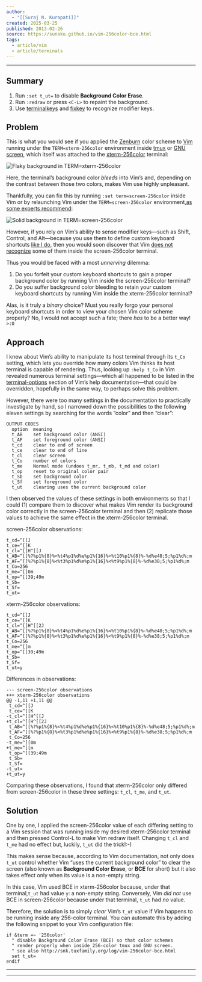 ```yaml
---
author:
  - "[[Suraj N. Kurapati]]"
created: 2025-03-25
published: 2013-02-26
source: https://sunaku.github.io/vim-256color-bce.html
tags:
  - article/vim
  - article/terminals
---
```

---

## Summary

1. Run `:set t_ut=` to disable **Background Color Erase**.
2. Run `:redraw` or press `<C-L>` to repaint the background.
3. Use [terminalkeys](https://github.com/nacitar/terminalkeys.vim) and [fixkey](https://github.com/drmikehenry/vim-fixkey) to recognize modifier keys.

## Problem

This is what you would see if you applied the [Zenburn](http://slinky.imukuppi.org/zenburn/) color scheme to [Vim](http://www.vim.org/about.php) running under the `TERM=xterm-256color` environment inside [tmux](https://tmux.github.io/) or [GNU screen](https://www.gnu.org/software/screen/), which itself was attached to the [xterm-256color](http://www.frexx.de/xterm-256-notes/) terminal:

 ![Flaky background in TERM=xterm-256color](https://sunaku.github.io/vim-256color-bce-xterm.png "Flaky background in TERM=xterm-256color")

Here, the terminal’s background color *bleeds* into Vim’s and, depending on the contrast between those two colors, makes Vim use highly unpleasant.

Thankfully, you can fix this by running `:set term=screen-256color` inside Vim or by relaunching Vim under the `TERM=screen-256color` environment,[as some experts recommend](http://blog.sanctum.geek.nz/term-strings/):

 ![Solid background in TERM=screen-256color](https://sunaku.github.io/vim-256color-bce-screen.png "Solid background in TERM=screen-256color")

However, if you rely on Vim’s ability to sense modifier keys—such as Shift, Control, and Alt—because you use them to define custom keyboard shortcuts [like I do](https://github.com/sunaku/.vim), then you would soon discover that Vim [does not recognize](http://unix.stackexchange.com/q/29907) some of them inside the screen-256color terminal.

Thus you would be faced with a most *unnerving* dilemma:

1. Do you forfeit your custom keyboard shortcuts to gain a proper background color by running Vim inside the screen-256color terminal?
2. Do you suffer background color bleeding to retain your custom keyboard shortcuts by running Vim inside the xterm-256color terminal?

Alas, is it truly a *binary* choice? Must you really forgo your personal keyboard shortcuts in order to view your chosen Vim color scheme properly? No, I would not accept such a fate; there *has* to be a better way! `>:O`

## Approach

I knew about Vim’s ability to manipulate its host terminal through its `t_Co` setting, which lets you override how many colors Vim thinks its host terminal is capable of rendering. Thus, looking up `:help t_Co` in Vim revealed numerous terminal settings—which all happened to be listed in the [terminal-options](http://vimdoc.sourceforge.net/htmldoc/term.html#terminal-options) section of Vim’s help documentation—that could be overridden, hopefully in the same way, to perhaps solve this problem.

However, there were too many settings in the documentation to practically investigate by hand, so I narrowed down the possibilities to the following eleven settings by searching for the words “color” and then “clear”:

```
OUTPUT CODES
  option  meaning
  t_AB    set background color (ANSI)
  t_AF    set foreground color (ANSI)
  t_cd    clear to end of screen
  t_ce    clear to end of line
  t_cl    clear screen
  t_Co    number of colors
  t_me    Normal mode (undoes t_mr, t_mb, t_md and color)
  t_op    reset to original color pair
  t_Sb    set background color
  t_Sf    set foreground color
  t_ut    clearing uses the current background color
```

I then observed the values of these settings in both environments so that I could (1) compare them to discover what makes Vim render its background color correctly in the screen-256color terminal and then (2) replicate those values to achieve the same effect in the xterm-256color terminal.

screen-256color observations:

```
t_cd=^[[J
t_ce=^[[K
t_cl=^[[H^[[J
t_AB=^[[%?%p1%{8}%<%t4%p1%d%e%p1%{16}%<%t10%p1%{8}%-%d%e48;5;%p1%d%;m
t_AF=^[[%?%p1%{8}%<%t3%p1%d%e%p1%{16}%<%t9%p1%{8}%-%d%e38;5;%p1%d%;m
t_Co=256
t_me=^[[0m
t_op=^[[39;49m
t_Sb=
t_Sf=
t_ut=
```

xterm-256color observations:

```
t_cd=^[[J
t_ce=^[[K
t_cl=^[[H^[[2J
t_AB=^[[%?%p1%{8}%<%t4%p1%d%e%p1%{16}%<%t10%p1%{8}%-%d%e48;5;%p1%d%;m
t_AF=^[[%?%p1%{8}%<%t3%p1%d%e%p1%{16}%<%t9%p1%{8}%-%d%e38;5;%p1%d%;m
t_Co=256
t_me=^[[m
t_op=^[[39;49m
t_Sb=
t_Sf=
t_ut=y
```

Differences in observations:

```
--- screen-256color observations
+++ xterm-256color observations
@@ -1,11 +1,11 @@
 t_cd=^[[J
 t_ce=^[[K
-t_cl=^[[H^[[J
+t_cl=^[[H^[[2J
 t_AB=^[[%?%p1%{8}%<%t4%p1%d%e%p1%{16}%<%t10%p1%{8}%-%d%e48;5;%p1%d%;m
 t_AF=^[[%?%p1%{8}%<%t3%p1%d%e%p1%{16}%<%t9%p1%{8}%-%d%e38;5;%p1%d%;m
 t_Co=256
-t_me=^[[0m
+t_me=^[[m
 t_op=^[[39;49m
 t_Sb=
 t_Sf=
-t_ut=
+t_ut=y
```

Comparing these observations, I found that xterm-256color only differed from screen-256color in these three settings: `t_cl`, `t_me`, and `t_ut`.

## Solution

One by one, I applied the screen-256color value of each differing setting to a Vim session that was running inside my desired xterm-256color terminal and then pressed Control-L to make Vim redraw itself. Changing `t_cl` and `t_me` had no effect but, luckily, `t_ut` did the trick!:-)

This makes sense because, according to Vim documentation, not only does `t_ut` control whether Vim “uses the current background color” to clear the screen (also known as **Background Color Erase**, or **BCE** for short) but it also takes effect only when its value is a non-empty string.

In this case, Vim used BCE in xterm-256color because, under that terminal,`t_ut` had value `y`: a non-empty string. Conversely, Vim *did not* use BCE in screen-256color because under that terminal, `t_ut` had *no* value.

Therefore, the solution is to simply *clear* Vim’s `t_ut` value if Vim happens to be running inside any 256-color terminal. You can automate this by adding the following snippet to your Vim configuration file:

```
if &term =~ '256color'
  " disable Background Color Erase (BCE) so that color schemes
  " render properly when inside 256-color tmux and GNU screen.
  " see also http://snk.tuxfamily.org/log/vim-256color-bce.html
  set t_ut=
endif
```

---

---